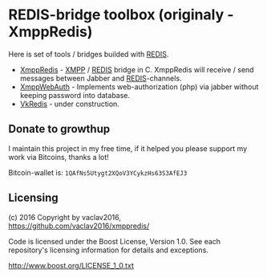 # REDIS-bridge toolbox (originaly - XmppRedis)

Here is set of tools / bridges builded with [REDIS](http://redis.io/).

* [XmppRedis](xmppredis/) - [XMPP](http://xmpp.org/) / [REDIS](http://redis.io/) bridge in C. XmppRedis will receive / send messages between Jabber and [REDIS](http://redis.io/)-channels.
* [XmppWebAuth](xmppwebauth/) - Implements web-authorization (php) via jabber without keeping password into database.
* [VkRedis](vkredis/) - under construction.

## Donate to growthup

I maintain this project in my free time, if it helped you please support my work via Bitcoins, thanks a lot!

Bitcoin-wallet is: `1QAfNs5Utygt2XQoV3YCykzHs63S3AfEJ3`

## Licensing

(с) 2016 Copyright by vaclav2016, https://github.com/vaclav2016/xmppredis/

Code is licensed under the Boost License, Version 1.0. See each
repository's licensing information for details and exceptions.

http://www.boost.org/LICENSE_1_0.txt

